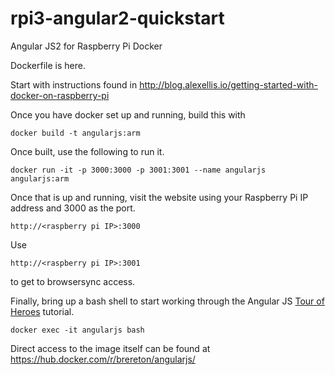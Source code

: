 # rpi3-angular2-quickstart
Angular JS2 for Raspberry Pi Docker

Dockerfile is here.

Start with instructions found in http://blog.alexellis.io/getting-started-with-docker-on-raspberry-pi

Once you have docker set up and running, build this with

```
docker build -t angularjs:arm
```

Once built, use the following to run it.

```
docker run -it -p 3000:3000 -p 3001:3001 --name angularjs angularjs:arm
```

Once that is up and running, visit the website using your Raspberry Pi IP address and 3000 as the port.
```
http://<raspberry pi IP>:3000
```

Use
```
http://<raspberry pi IP>:3001
```

to get to browsersync access.

Finally, bring up a bash shell to start working through the Angular JS [Tour of Heroes](https://angular.io/docs/ts/latest/tutorial/toh-pt1.html) tutorial.

```
docker exec -it angularjs bash
```

Direct access to the image itself can be found at https://hub.docker.com/r/brereton/angularjs/

